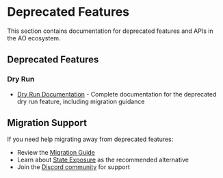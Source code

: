 # Deprecated Features

This section contains documentation for deprecated features and APIs in the AO ecosystem.

## Deprecated Features

### Dry Run

- [Dry Run Documentation](./dry-run.md) - Complete documentation for the deprecated dry run feature, including migration guidance

## Migration Support

If you need help migrating away from deprecated features:

- Review the [Migration Guide](../../migrating-to-hyperbeam/why-migrate.md)
- Learn about [State Exposure](../../migrating-to-hyperbeam/state-exposure.md) as the recommended alternative
- Join the [Discord community](https://discord.gg/qWgGxJKwNJ) for support
